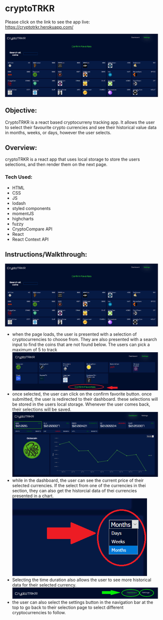 # cryptoTRKR

Please click on the link to see the app live:
https://cryptotrkr.herokuapp.com/

![](assets/ct1.png)

## Objective:
CryptoTRKR is a react based cryptocurreny tracking app. It allows the user to select their favourite crypto currencies and see their historical value data in months, weeks, or days, however the user selects. 

## Overview:
cryptoTRKR is a react app that uses local storage to store the users selections, and then render them on the next page. 

### Tech Used: 
* HTML 
* CSS 
* JS 
* lodash 
* styled components 
* momentJS 
* highcharts 
* fuzzy 
* CryptoCompare API 
* React 
* React Context API 

## Instructions/Walkthrough:
![](assets/ct1.png)
* when the page loads, the user is presented with a selection of cryptocurrencies to choose from. They are also presented with a search input to find the coins that are not found below. The users can pick a maximum of 5 to track
![](assets/ct2.png)
* once selected, the user can click on the confirm favorite button. once submitted, the user is redirected to their dashboard. these selections will be stored in the users local storage. Whenever the user comes back, their selections will be saved.
![](assets/ct3.png)
* while in the dashboard, the user can see the current price of their selected currencies. If the select from one of the currencies in thei section, they can also get the historcial data of thei currencies presented in a chart. 
![](assets/ct4.png)
* Selecting the time duration also allows the user to see more historical data for their selected currency. 
![](assets/ct5.png)
* the user can also select the settings button in the navigation bar at the top to go back to their selection page to select different cryptocurrencies to follow.  
